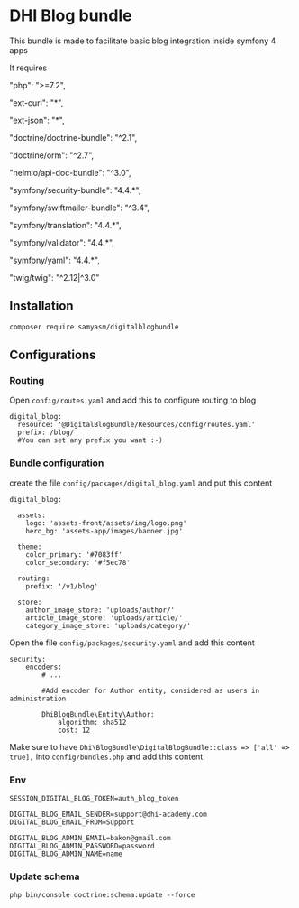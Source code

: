 # DHI Blog bundle

This bundle is made to facilitate basic blog integration inside symfony 4 apps

It requires

"php": ">=7.2",

"ext-curl": "*",

"ext-json": "*",

"doctrine/doctrine-bundle": "^2.1",

"doctrine/orm": "^2.7",

"nelmio/api-doc-bundle": "^3.0",

"symfony/security-bundle": "4.4.*",

"symfony/swiftmailer-bundle": "^3.4",

"symfony/translation": "4.4.*",

"symfony/validator": "4.4.*",

"symfony/yaml": "4.4.*",

"twig/twig": "^2.12|^3.0"

## Installation

```bash
composer require samyasm/digitalblogbundle
```
## Configurations

### Routing

Open ```config/routes.yaml``` and add this to configure routing to blog

```
digital_blog:
  resource: '@DigitalBlogBundle/Resources/config/routes.yaml'
  prefix: /blog/ 
  #You can set any prefix you want :-)
```

### Bundle configuration

create the file ```config/packages/digital_blog.yaml``` and put this content

```
digital_blog:
  
  assets:
    logo: 'assets-front/assets/img/logo.png'
    hero_bg: 'assets-app/images/banner.jpg'
    
  theme:
    color_primary: '#7083ff'
    color_secondary: '#f5ec78'
    
  routing:
    prefix: '/v1/blog'
  
  store:
    author_image_store: 'uploads/author/'
    article_image_store: 'uploads/article/'
    category_image_store: 'uploads/category/'
```

Open the file ```config/packages/security.yaml``` and add this content

```
security:
    encoders:
        # ...
        
        #Add encoder for Author entity, considered as users in administration
        
        DhiBlogBundle\Entity\Author:
            algorithm: sha512
            cost: 12
```

Make sure to have ```Dhi\BlogBundle\DigitalBlogBundle::class => ['all' => true],``` into ```config/bundles.php``` and add this content

### Env

```
SESSION_DIGITAL_BLOG_TOKEN=auth_blog_token

DIGITAL_BLOG_EMAIL_SENDER=support@dhi-academy.com
DIGITAL_BLOG_EMAIL_FROM=Support

DIGITAL_BLOG_ADMIN_EMAIL=bakon@gmail.com
DIGITAL_BLOG_ADMIN_PASSWORD=password
DIGITAL_BLOG_ADMIN_NAME=name
```

### Update schema

```
php bin/console doctrine:schema:update --force
```

